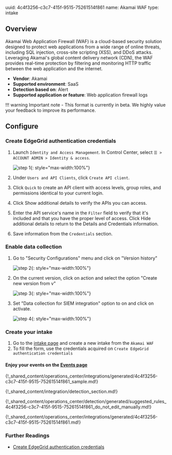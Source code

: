 uuid: 4c4f3256-c3c7-415f-9515-75261514f861
name: Akamai WAF
type: intake

## Overview

Akamai Web Application Firewall (WAF) is a cloud-based security solution designed to protect web applications from a wide range of online threats, including SQL injection, cross-site scripting (XSS), and DDoS attacks. Leveraging Akamai's global content delivery network (CDN), the WAF provides real-time protection by filtering and monitoring HTTP traffic between the web application and the internet.
 
- **Vendor**: Akamai
- **Supported environment**: SaaS
- **Detection based on**: Alert
- **Supported application or feature**: Web application firewall logs

!!! warning
    Important note - This format is currently in beta. We highly value your feedback to improve its performance.

## Configure

### Create EdgeGrid authentication credentials

1. Launch `Identity and Access Management`. In Control Center, select `☰ > ACCOUNT ADMIN > Identity & access`.

    ![step 1](/assets/operation_center/integration_catalog/network_security/akamai_waf/create_creds.png){: style="max-width:100%"}

2. Under `Users and API Clients`, click `Create API client`.
3. Click `Quick` to create an API client with access levels, group roles, and permissions identical to your current login.
4. Click Show additional details to verify the APIs you can access.
5. Enter the API service's name in the `Filter` field to verify that it's included and that you have the proper level of access.
Click Hide additional details to return to the Details and Credentials information.
6. Save information from the `Credentials` section.

### Enable data collection

1. Go to "Security Configurations" menu and click on "Version history"

    ![step 2](/assets/operation_center/integration_catalog/network_security/akamai_waf/step1.png){: style="max-width:100%"}

2. On the current version, click on action and select the option "Create new version from v<x>"

    ![step 3](/assets/operation_center/integration_catalog/network_security/akamai_waf/step2.png){: style="max-width:100%"}

3. Set "Data collection for SIEM integration" option to on and click on activate.

    ![step 4](/assets/operation_center/integration_catalog/network_security/akamai_waf/step3.png){: style="max-width:100%"}

### Create your intake

1. Go to the [intake page](https://app.sekoia.io/operations/intakes) and create a new intake from the `Akamai WAF`
2. To fill the form, use the credentials acquired on  `Create EdgeGrid authentication credentials`

#### Enjoy your events on the [Events page](https://app.sekoia.io/operations/events)


{!_shared_content/operations_center/integrations/generated/4c4f3256-c3c7-415f-9515-75261514f861_sample.md!}

{!_shared_content/integration/detection_section.md!}

{!_shared_content/operations_center/detection/generated/suggested_rules_4c4f3256-c3c7-415f-9515-75261514f861_do_not_edit_manually.md!}

{!_shared_content/operations_center/integrations/generated/4c4f3256-c3c7-415f-9515-75261514f861.md!}

### Further Readings
- [Create EdgeGrid authentication credentials](https://techdocs.akamai.com/developer/docs/set-up-authentication-credentials)
